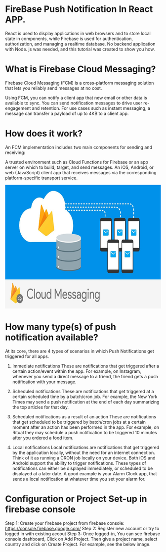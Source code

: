 # FireBase Push Notification In React APP.
React is used to display applications in web browsers and to store local state in components, while Firebase is used for authentication, authorization, and managing a realtime database. No backend application with Node. js was needed, and this tutorial was created to show you how.

#  What is Firebase Cloud Messaging?
Firebase Cloud Messaging (FCM) is a cross-platform messaging solution that lets you reliably send messages at no cost.

Using FCM, you can notify a client app that new email or other data is available to sync. You can send notification messages to drive user re-engagement and retention. For use cases such as instant messaging, a message can transfer a payload of up to 4KB to a client app.

# How does it work?
An FCM implementation includes two main components for sending and receiving:

A trusted environment such as Cloud Functions for Firebase or an app server on which to build, target, and send messages.
An iOS, Android, or web (JavaScript) client app that receives messages via the corresponding platform-specific transport service.

<p align="center"><img height="400" src="https://raw.githubusercontent.com/ankitkanojia/firebase-react/development/firebase.jpg" alt="firebase-work" /></p>

# How many type(s) of push notification available?
At its core, there are 4 types of scenarios in which Push Notifications get triggered for all apps.
1. Immediate notifications
These are notifications that get triggered after a certain action/event within the app. For example, on Instagram, whenever you send a direct message to a friend, the friend gets a push notification with your message.

2. Scheduled notifications
These are notifications that get triggered at a certain scheduled time by a batch/cron job. For example, the New York Times may send a push notification at the end of each day summarizing the top articles for that day.

3. Scheduled notifications as a result of an action
These are notifications that get scheduled to be triggered by batch/cron jobs at a certain moment after an action has been performed in the app. For example, on Ritual they may schedule a push notification to be triggered 10 minutes after you ordered a food item.

4. Local notifications
Local notifications are notifications that get triggered by the application locally, without the need for an internet connection. Think of it as running a CRON job locally on your device. Both iOS and Android support the ability to trigger notifications. These types of notifications can either be displayed immediately, or scheduled to be displayed at a later date. A good example is your Alarm Clock app, that sends a local notification at whatever time you set your alarm for.

# Configuration or Project Set-up in firebase console

Step 1: Create your firebase project from firebase console: https://console.firebase.google.com/
Step 2: Register new account or try to logged in with existing accout
Step 3: Once logged-in, You can see firebase console dashboard, Click on Add Project. Then give a project name, select country and click on Create Project. For example, see the below image.


